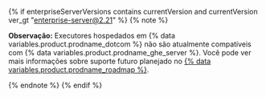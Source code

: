 {% if enterpriseServerVersions contains currentVersion and currentVersion ver_gt "enterprise-server@2.21" %}
{% note %}

**Observação:** Executores hospedados em {% data variables.product.prodname_dotcom %} não são atualmente compatíveis com {% data variables.product.prodname_ghe_server %}. Você pode ver mais informações sobre suporte futuro planejado no [{% data variables.product.prodname_roadmap %}](https://github.com/github/roadmap/issues/72).

{% endnote %}
{% endif %}
